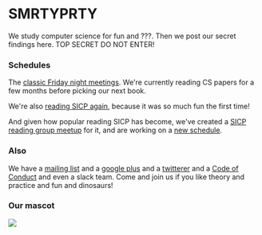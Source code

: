 SMRTYPRTY
=========

We study computer science for fun and ???. Then we post our secret findings here. TOP SECRET DO NOT ENTER!


### Schedules

The [classic Friday night meetings](https://github.com/CompSciCabal/SMRTYPRTY/wiki/Reading-Schedule). We're currently reading CS papers for a few months before picking our next book.

We're also [reading SICP again](https://github.com/CompSciCabal/SMRTYPRTY/wiki/Reading-Schedule!-SICP-Mark-II), because it was so much fun the first time!

And given how popular reading SICP has become, we've created a [SICP reading group meetup](http://www.meetup.com/SICP-TO/) for it, and are working on a [new schedule](https://github.com/CompSciCabal/SMRTYPRTY/wiki/Reading-Schedule!-SICP-Mark-III).

### Also

We have a [mailing list](https://groups.google.com/forum/#!forum/cs-cabal) and a [google plus](https://plus.google.com/communities/101341712823792967748) and a [twitterer](https://twitter.com/cscabal)
and a [Code of Conduct](https://bentomiso.zendesk.com/hc/en-us/articles/201812303-Code-of-Conduct) and even a slack team. Come and join us if you like theory and practice and fun and dinosaurs!

### Our mascot

<img src="https://raw.github.com/CompSciCabal/SMRTYPRTY/master/resources/our-mascot.png">

